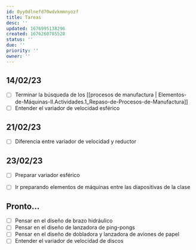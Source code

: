 ```yaml
---
id: 0yy0dlnefd70wdvkmmnyozf
title: Tareas
desc: ''
updated: 1676995138296
created: 1676260785528
status: ''
due: ''
priority: ''
owner: ''
---
```


## 14/02/23
- [ ] Terminar la búsqueda de los [[procesos de manufactura | Elementos-de-Máquinas-II.Actividades.1_Repaso-de-Procesos-de-Manufactura]]
- [ ] Entender el variador de velocidad esférico

## 21/02/23
- [ ] Diferencia entre variador de velocidad y reductor

## 23/02/23
- [ ] Preparar variador esférico
- [ ] Ir preparando elementos de máquinas entre las diapositivas de la clase


## Pronto...
- [ ] Pensar en el diseño de brazo hidráulico
- [ ] Pensar en el diseño de lanzadora de ping-pongs
- [ ] Pensar en el diseño de dobladora y lanzadora de aviones de papel
- [ ] Entender el variador de velocidad de discos